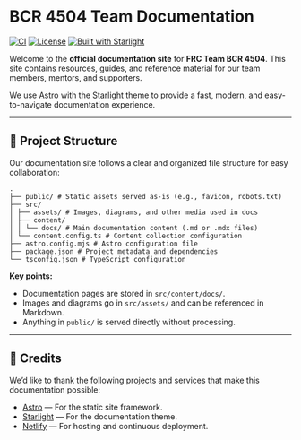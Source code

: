 # BCR 4504 Team Documentation

[![CI](https://github.com/BC-Robotics-4504/bcr-docs/actions/workflows/vercel-prod.yml/badge.svg?branch=main)](https://github.com/BC-Robotics-4504/bcr-docs/actions/workflows/vercel-prod.yml)
[![License](https://img.shields.io/github/license/BC-Robotics-4504/bcr-docs?color=blue)](https://github.com/BC-Robotics-4504/bcr-docs/blob/main/LICENSE)
[![Built with Starlight](https://astro.badg.es/v2/built-with-starlight/tiny.svg)](https://starlight.astro.build)

Welcome to the **official documentation site** for **FRC Team BCR 4504**.
This site contains resources, guides, and reference material for our team members, mentors, and supporters.

We use [Astro](https://astro.build) with the [Starlight](https://starlight.astro.build) theme to provide a fast, modern, and easy-to-navigate documentation experience.

---

## 📂 Project Structure

Our documentation site follows a clear and organized file structure for easy collaboration:

```
.
├── public/ # Static assets served as-is (e.g., favicon, robots.txt)
├── src/
│ ├── assets/ # Images, diagrams, and other media used in docs
│ ├── content/
│ │ └── docs/ # Main documentation content (.md or .mdx files)
│ └── content.config.ts # Content collection configuration
├── astro.config.mjs # Astro configuration file
├── package.json # Project metadata and dependencies
└── tsconfig.json # TypeScript configuration

```

**Key points:**

- Documentation pages are stored in `src/content/docs/`.
- Images and diagrams go in `src/assets/` and can be referenced in Markdown.
- Anything in `public/` is served directly without processing.

---

## 🙌 Credits

We’d like to thank the following projects and services that make this documentation possible:

- [Astro](https://astro.build) — For the static site framework.
- [Starlight](https://starlight.astro.build) — For the documentation theme.
- [Netlify](https://www.netlify.com) — For hosting and continuous deployment.
